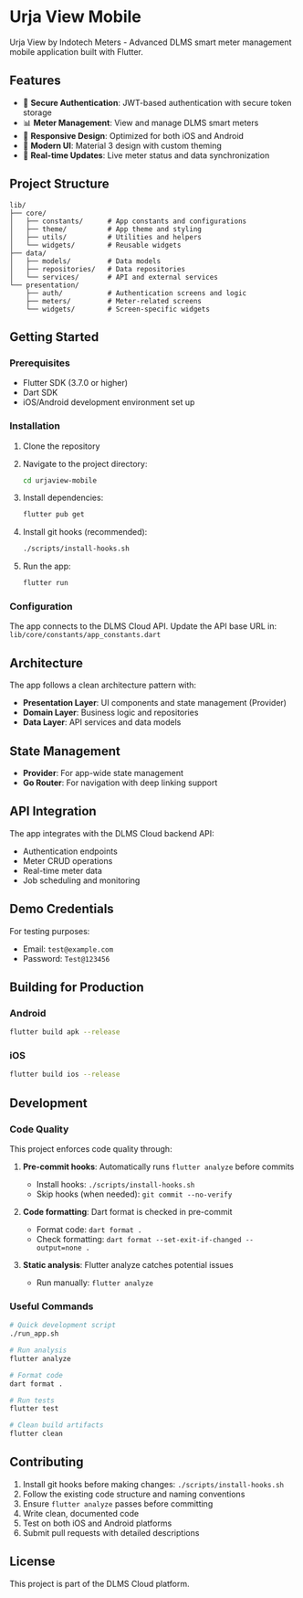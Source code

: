 # Urja View Mobile

Urja View by Indotech Meters - Advanced DLMS smart meter management mobile application built with Flutter.

## Features

- 🔐 **Secure Authentication**: JWT-based authentication with secure token storage
- 📊 **Meter Management**: View and manage DLMS smart meters
- 📱 **Responsive Design**: Optimized for both iOS and Android
- 🎨 **Modern UI**: Material 3 design with custom theming
- 🔄 **Real-time Updates**: Live meter status and data synchronization

## Project Structure

```
lib/
├── core/
│   ├── constants/      # App constants and configurations
│   ├── theme/          # App theme and styling
│   ├── utils/          # Utilities and helpers
│   └── widgets/        # Reusable widgets
├── data/
│   ├── models/         # Data models
│   ├── repositories/   # Data repositories
│   └── services/       # API and external services
└── presentation/
    ├── auth/           # Authentication screens and logic
    ├── meters/         # Meter-related screens
    └── widgets/        # Screen-specific widgets
```

## Getting Started

### Prerequisites

- Flutter SDK (3.7.0 or higher)
- Dart SDK
- iOS/Android development environment set up

### Installation

1. Clone the repository
2. Navigate to the project directory:
   ```bash
   cd urjaview-mobile
   ```

3. Install dependencies:
   ```bash
   flutter pub get
   ```

4. Install git hooks (recommended):
   ```bash
   ./scripts/install-hooks.sh
   ```

5. Run the app:
   ```bash
   flutter run
   ```

### Configuration

The app connects to the DLMS Cloud API. Update the API base URL in:
`lib/core/constants/app_constants.dart`

## Architecture

The app follows a clean architecture pattern with:

- **Presentation Layer**: UI components and state management (Provider)
- **Domain Layer**: Business logic and repositories
- **Data Layer**: API services and data models

## State Management

- **Provider**: For app-wide state management
- **Go Router**: For navigation with deep linking support

## API Integration

The app integrates with the DLMS Cloud backend API:
- Authentication endpoints
- Meter CRUD operations
- Real-time meter data
- Job scheduling and monitoring

## Demo Credentials

For testing purposes:
- Email: `test@example.com`
- Password: `Test@123456`

## Building for Production

### Android
```bash
flutter build apk --release
```

### iOS
```bash
flutter build ios --release
```

## Development

### Code Quality

This project enforces code quality through:

1. **Pre-commit hooks**: Automatically runs `flutter analyze` before commits
   - Install hooks: `./scripts/install-hooks.sh`
   - Skip hooks (when needed): `git commit --no-verify`

2. **Code formatting**: Dart format is checked in pre-commit
   - Format code: `dart format .`
   - Check formatting: `dart format --set-exit-if-changed --output=none .`

3. **Static analysis**: Flutter analyze catches potential issues
   - Run manually: `flutter analyze`

### Useful Commands

```bash
# Quick development script
./run_app.sh

# Run analysis
flutter analyze

# Format code
dart format .

# Run tests
flutter test

# Clean build artifacts
flutter clean
```

## Contributing

1. Install git hooks before making changes: `./scripts/install-hooks.sh`
2. Follow the existing code structure and naming conventions
3. Ensure `flutter analyze` passes before committing
4. Write clean, documented code
5. Test on both iOS and Android platforms
6. Submit pull requests with detailed descriptions

## License

This project is part of the DLMS Cloud platform.